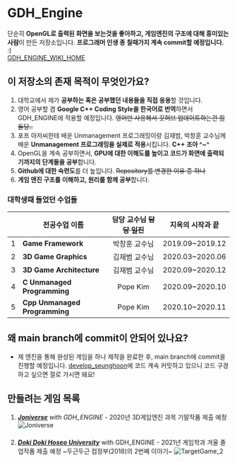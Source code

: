 # GDH_Engine  
 단순히 **OpenGL로 출력된 화면을 보는것을 좋아하고, 게임엔진의 구조에 대해 흥미있는 사람**이 만든 저장소입니다. 
 **프로그래머 인생 종 칠때가지 계속 commit할 예정입니다.** :)  
 [GDH_ENGINE_WIKI_HOME](https://github.com/qkrtmdgns23/GameEngineArchitecture_GDH_Engine/wiki)
 
## 이 저장소의 존재 목적이 무엇인가요?
1. 대학교에서 제가  **공부하는 혹은 공부했던 내용들을 직접 응용**할 것입니다. 
2. 영어 공부할 겸 **Google C++ Coding Style을 한국어로 번역**하면서 GDH_ENGINE에 적용할 예정입니다. ~~영어만 사용해서 깃허브 업데이트하는건 힘들당..~~
3. 포프 아저씨한테 배운 Unmanagement 프로그래밍이랑 김재범, 박창훈 교수님께 배운 **Unmanagement 프로그래밍을 실제로 적용**시킵니다. **C++ 조아 ^~^**
4. OpenGL을 계속 공부하면서, **GPU에 대한 이해도를 높이고 코드가 화면에 출력되기까지의 단계들을 공부**합니다.
5. **Github에 대한 숙련도**를 더 높입니다. ~~Repository를 변경한 이유 중 하나~~
6. **게임 엔진 구조를 이해하고, 원리를 함께 공부**합니다.

### 대학생때 들었던 수업들 
| |전공수업 이름                   |담당 교수님 ~~담당 일진~~ |지옥의 시작과 끝| 
|-|-------------------------------|:----------------------:|---------------| 
|1|**Game Framework**             |박창훈 교수님            |2019.09~2019.12|
|2|**3D Game Graphics**           |김재범 교수님            |2020.03~2020.06|
|3|**3D Game Architecture**       |김재범 교수님            |2020.09~2020.12|
|4|**C Unmanaged Programming** |Pope Kim            |2020.09~2020.10|
|5|**Cpp Unmanaged Programming**|Pope Kim           |2020.10~2020.11|

## 왜 main branch에 commit이 안되어 있나요?
* 제 엔진을 통해 완성된 게임을 하나 제작을 완료한 후, main branch에 commit을 진행할 예정입니다. [develop_seunghoon](https://github.com/qkrtmdgns23/GameEngineArchitecture_GDH_Engine/tree/develop_seunghoon)에 코드 계속 커밋하고 있으니 코드 구경하고 싶으면 절로 가시면 돼요!

## 만들려는 게임 목록
1. *[**Joniverse**](https://www.youtube.com/watch?v=CEaQ5b1lAVE) with GDH_ENGINE* - 2020년 3D게임엔진 과목 기말작품 제출 예정  
![Joniverse](https://user-images.githubusercontent.com/54134912/97792397-0e0a8100-1c21-11eb-8a28-3e1f3cdc74aa.gif)  
　  
2. *[**Doki Doki Hoseo University**](https://www.youtube.com/watch?v=d7KSJvj_gL4)* with GDH_ENGINE - 2021년 게임학과 겨울 졸업작품 제출 예정 ~두근두근 컴정부(2018)의 2번째 이야기~
![TargetGame_2](https://user-images.githubusercontent.com/54134912/97792494-52e2e780-1c22-11eb-94d4-74bc9a0481f7.gif)
